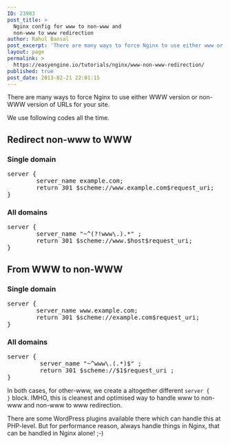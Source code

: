 ```yaml
---
ID: 23903
post_title: >
  Nginx config for www to non-www and
  non-www to www redirection
author: Rahul Bansal
post_excerpt: 'There are many ways to force Nginx to use either www or non-www version your site. This article provides config for a clean & optimzed way'
layout: page
permalink: >
  https://easyengine.io/tutorials/nginx/www-non-www-redirection/
published: true
post_date: 2013-02-21 22:01:15
---
```

There are many ways to force Nginx to use either WWW version or non-WWW version of URLs for your site.

We use following codes all the time.
<h2>Redirect non-www to WWW</h2>
<h3>Single domain</h3>
<pre class="nginx">server {
        server_name example.com;
        return 301 $scheme://www.example.com$request_uri;
}</pre>
<h3>All domains</h3>
<pre class="nginx">server {
        server_name "~^(?!www\.).*" ;
        return 301 $scheme://www.$host$request_uri;
}</pre>
<h2>From WWW to non-WWW</h2>
<h3>Single domain</h3>
<pre class="nginx">server {
        server_name www.example.com;
        return 301 $scheme://example.com$request_uri;
}</pre>
<h3>All domains</h3>
<pre class="nginx">server {
         server_name "~^www\.(.*)$" ;
         return 301 $scheme://$1$request_uri ;
}</pre>
In both cases, for other-www, we create a altogether different <code>server { }</code> block. IMHO, this is cleanest and optimised way to handle www to non-www and non-www to www redirection.

There are some WordPress plugins available there which can handle this at PHP-level. But for performance reason, always handle things in Nginx, that can be handled in Nginx alone! ;-)